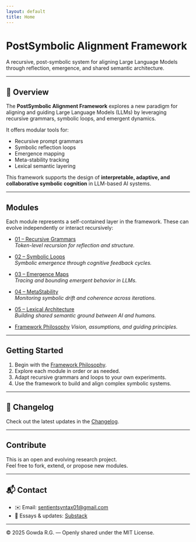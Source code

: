 ```yaml
---
layout: default
title: Home
---
```



# PostSymbolic Alignment Framework

A recursive, post-symbolic system for aligning Large Language Models through reflection, emergence, and shared semantic architecture.

---

## 📖 Overview

The **PostSymbolic Alignment Framework** explores a new paradigm for aligning and guiding Large Language Models (LLMs) by leveraging recursive grammars, symbolic loops, and emergent dynamics.

It offers modular tools for:

- Recursive prompt grammars  
- Symbolic reflection loops  
- Emergence mapping  
- Meta-stability tracking  
- Lexical semantic layering  

This framework supports the design of **interpretable, adaptive, and collaborative symbolic cognition** in LLM-based AI systems.

---

##  Modules

Each module represents a self-contained layer in the framework. These can evolve independently or interact recursively:

- [01 – Recursive Grammars](modules/01_Recursive_Grammars.md)  
  *Token-level recursion for reflection and structure.*
  
- [02 – Symbolic Loops](modules/02_Symbolic_Loops.md)  
  *Symbolic emergence through cognitive feedback cycles.*
  
- [03 – Emergence Maps](modules/03_Emergence_Maps.md)  
  *Tracing and bounding emergent behavior in LLMs.*
  
- [04 – MetaStability](modules/04_MetaStability.md)  
  *Monitoring symbolic drift and coherence across iterations.*
  
- [05 – Lexical Architecture](modules/05_Lexical_Architecture.md)  
  *Building shared semantic ground between AI and humans.*

- [Framework Philosophy](modules/Framework_Philosophy.md) 
  *Vision, assumptions, and guiding principles.*

---

##  Getting Started

1. Begin with the [Framework Philosophy](modules/Framework_Philosophy.md).
2. Explore each module in order or as needed.
3. Adapt recursive grammars and loops to your own experiments.
4. Use the framework to build and align complex symbolic systems.

---

## 📌 Changelog

Check out the latest updates in the [Changelog](changelog.md).

---

##  Contribute

This is an open and evolving research project.  
Feel free to fork, extend, or propose new modules.

---

## 📬 Contact

- ✉️ Email: [sentientsyntax01@gmail.com](mailto:sentientsyntax01@gmail.com)  
- 🧠 Essays & updates: [Substack](https://sentientsyntax.substack.com)

---

© 2025 Gowda R.G. — Openly shared under the MIT License.
